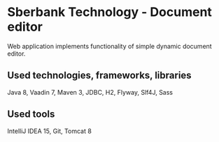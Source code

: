 Sberbank Technology - Document editor
==============
Web application implements functionality of simple dynamic document editor.

Used technologies, frameworks, libraries
-------------------------
Java 8, Vaadin 7, Maven 3, JDBC, H2, Flyway, Slf4J, Sass

Used tools
-------------------------
IntelliJ IDEA 15, Git, Tomcat 8
